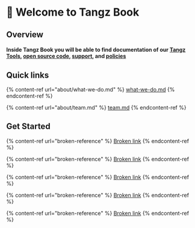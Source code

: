 # 👋 Welcome to Tangz Book

## Overview

#### Inside Tangz Book you will be able to find documentation of our [Tangz Tools](broken-reference), [open source code](broken-reference), [support](broken-reference), and [policies](broken-reference)

## Quick links

{% content-ref url="about/what-we-do.md" %}
[what-we-do.md](about/what-we-do.md)
{% endcontent-ref %}

{% content-ref url="about/team.md" %}
[team.md](about/team.md)
{% endcontent-ref %}

## Get Started

{% content-ref url="broken-reference" %}
[Broken link](broken-reference)
{% endcontent-ref %}

{% content-ref url="broken-reference" %}
[Broken link](broken-reference)
{% endcontent-ref %}

{% content-ref url="broken-reference" %}
[Broken link](broken-reference)
{% endcontent-ref %}

{% content-ref url="broken-reference" %}
[Broken link](broken-reference)
{% endcontent-ref %}

{% content-ref url="broken-reference" %}
[Broken link](broken-reference)
{% endcontent-ref %}
